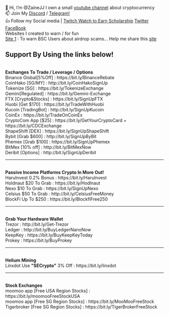 <br> 👋 Hi, I’m @ZaineJJ I own a small <a href="http://bit.ly/Simplyeverythingcrypto" target="_blank">youtube channel</a> about cryptocurrency 
<br> 📫 Join My <a href="https://discord.gg/tuuFQDPcga" target="_blank">Discord</a> / <a href="https://t.me/simplyeverythingNews" target="_blank">Telegram!</a>
<br> 👍 Follow my Social media | <a href="https://www.twitch.tv/SECrypto" target="_blank">Twitch Watch to Earn Scholarship</a> <a href="https://twitter.com/zainejj" target="_blank">Twitter</a> <a href="https://www.facebook.com/SimplyEverythingCrypto" target="_blank">FaceBook</a> 
<br> Websites I created to warn / for fun
<br> <a href="https://airdropscams.com" target="_blank">Site 1</a> : To warn BSC Users about airdrop scams... Help me share this <a href="https://airdropscams.com" target="_blank">site</a>
<br>
<h2>Support By Using the links below!</h2>
<br> <b>Exchanges To Trade / Leverage / Options</b>
<br>Binance Global[5%Off] : https://bit.ly/BinanceRebate
<br>CoinHako [SG/MY]      : http://bit.ly/CoinHakoSignUp
<br>Tokenize [SG]         : https://bit.ly/TokenizeExchange
<br>Gemini[Regulated]     : https://bit.ly/Gemini-Exchange
<br>FTX [Crypto&Stocks]   : https://bit.ly/SignUpFTX
<br>Huobi [Get $170]      : https://bit.ly/TradeWithHuobi
<br>Kucoin [TradingBot]   : http://bit.ly/SignUpKucoin
<br>CoinEx                : https://bit.ly/TradeOnCoinEx
<br>CryptoCom App [$25]   : https://bit.ly/GetYourCryptoCard + https://bit.ly/CDCExchange
<br>ShapeShift [DEX]      : https://bit.ly/SignUpShapeShift
<br>Bybit [Grab $600]     : http://bit.ly/SignUpByBit
<br>Phemex [Grab $100]    : https://bit.ly/SignUpPhemex
<br>BitMex [10% off]      : http://bit.ly/BitMexNow
<br>Deribit [Options]     : http://bit.ly/SignUpDeribit
<hr>
<br><b>Passive Income Platforms Crypto In More Out!</b>
<br>HaruInvest 0.2% Bonus : https://bit.ly/HaruInvest
<br>Holdnaut $20 To Grab  : https://bit.ly/Hodlnaut
<br>Nexo $10 To Grab      : https://bit.ly/SignUpNexo
<br>Celsius $50 To Grab   : http://bit.ly/CelsiusFreeMoney
<br>BlockFi Up To $250    : https://bit.ly/BlockfiFree250
<hr>
<br><b>Grab Your Hardware Wallet</b>
<br>Trezor : http://bit.ly/Get-Trezor
<br>Ledger : http://bit.ly/BuyLedgerNanoNow
<br>KeepKey : https://bit.ly/BuyKeepKeyToday
<br>Prokey : https://bit.ly/BuyProkey
<hr>
<br> <b>Helium Mining</b>
<br>Linxdot Use <b>"SECrypto"</b> 3% Off : https://bit.ly/linxdot
<hr>
<br> <b> Stock Exchanges </b>
<br> moomoo app [Free USA Region Stocks] : https://bit.ly/moomooFreeStockUSA
<br> moomoo app [Free SG Region Stocks]  : https://bit.ly/MooMooFreeStock
<br> Tigerbroker [Free SG Region Stocks] : https://bit.ly/TigerBrokerFreeStock
